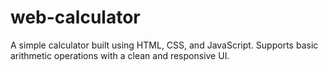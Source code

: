 # web-calculator
A simple calculator built using HTML, CSS, and JavaScript. Supports basic arithmetic operations with a clean and responsive UI.

